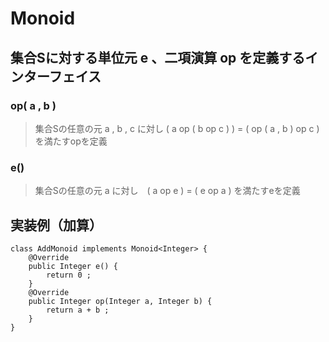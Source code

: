 # Monoid
## 集合Sに対する単位元 e 、二項演算 op を定義するインターフェイス
### op( a , b )
> 集合Sの任意の元 a , b , c に対し ( a op ( b op c ) ) = ( op ( a , b ) op c ) を満たすopを定義
### e()
> 集合Sの任意の元 a に対し　( a op e ) = ( e op a ) を満たすeを定義

## 実装例（加算）
```
class AddMonoid implements Monoid<Integer> {
    @Override
    public Integer e() {
        return 0 ;
    }
    @Override
    public Integer op(Integer a, Integer b) {
        return a + b ;
    }
}
```
